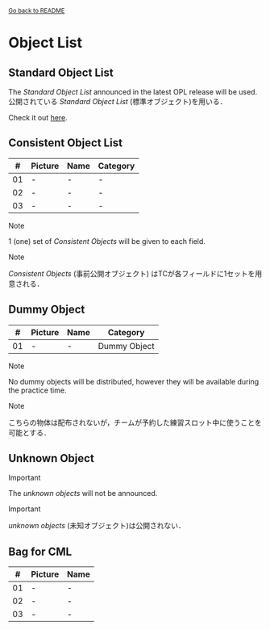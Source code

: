 <sub>[Go back to README](../../../README_en.md)</sub>

# Object List

## Standard Object List

The *Standard Object List* announced in the latest OPL release will be used. \
公開されている *Standard Object List* (標準オブジェクト)を用いる．

Check it out [here](https://github.com/RoboCupAtHomeJP/AtHome2024/releases/download/v1.0.0-opl/RCJ2024_OPL_Standard_Object_List_v1.0.0.pdf).

<!-- | # | Picture | Name | Category |
| --- | --- | --- | --- |
| 01 | - | - | - |
| 02 | - | - | - |
| 03 | - | - | - |
| 04 | - | - | - |
| 05 | - | - | - |
| 06 | - | - | - |
| 07 | - | - | - |
| 08 | - | - | - |
| 09 | - | - | - | -->


## Consistent Object List

| # | Picture | Name | Category |
| --- | --- | --- | --- |
| 01 | - | - | - |
| 02 | - | - | - |
| 03 | - | - | - |

> [!NOTE]
> 1 (one) set of *Consistent Objects* will be given to each field.

> [!NOTE]
> *Consistent Objects* (事前公開オブジェクト) はTCが各フィールドに1セットを用意される．

## Dummy Object

| # | Picture | Name | Category |
| --- | --- | --- | --- |
| 01 | - | - | Dummy Object |

> [!NOTE]
> No dummy objects will be distributed, however they will be available during the practice time.

> [!NOTE]
> こちらの物体は配布されないが，チームが予約した練習スロット中に使うことを可能とする．


## Unknown Object

> [!IMPORTANT]
> The *unknown objects* will not be announced.

> [!IMPORTANT]
> *unknown objects* (未知オブジェクト)は公開されない．


## Bag for CML

| # | Picture | Name |
| --- | --- | --- |
| 01 | - | - |
| 02 | - | - |
| 03 | - | - |
